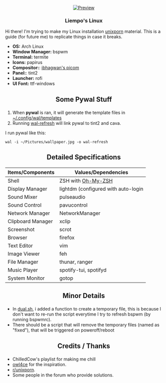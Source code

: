 <p align="center"><a name="top" href="https://github.com/liempo/dots"><img src="https://thumbs.gfycat.com/AccurateYawningAnchovy-size_restricted.gif" alt="Preview" align="center"></a></p>

### <p align="center"> Liempo's Linux </p>
Hi there! I'm trying to make my Linux installation [unixporn](https://reddit.com/r/unixporn) material. This is a guide (for future me) to replicate things in case it breaks.
- **OS:** Arch Linux
- **Window Manager:** bspwm
- **Terminal:** termite
- **Icons:** papirus
- **Compositor:**: [ibhagwan's picom](https://github.com/sdhand/picom)
- **Panel:**: tint2
- **Launcher:** rofi
- **UI Font:** ttf-windows

## <p align="center">Some Pywal Stuff</p>
1. When **pywal** is ran, it will generate the template files in [~/.config/wal/templates](https://github.com/liempo/dots/tree/master/.config/wal/templates)
2. Running [wal-refresh](https://github.com/liempo/dots/tree/master/.bin/wal-refresh) will link pywal to tint2 and cava.

I run pywal like this:
```
wal -i ~/Pictures/wallpaper.jpg -o wal-refresh
```

## <p align="center">Detailed Specifications</p>
| Items/Components     | Values/Dependencies                                                                                  |
|----------------------|------------------------------------------------------------------------------------------------------|
| Shell                | ZSH with [Oh-My-ZSH](https://github.com/ohmyzsh/ohmyzsh)                                             |
| Display Manager      | lightdm (configured with auto-login                                                                  |
| Sound Mixer          | pulseaudio                                                                                           |
| Sound Control        | pavucontrol                                                                                          |
| Network Manager      | NetworkManager                                                                                       |
| Clipboard Manager    | xclip                                                                                                |
| Screenshot           | scrot                                                                                                |
| Browser              | firefox                                                                                              |
| Text Editor          | vim                                                                                                  |
| Image Viewer         | feh                                                                                                  |
| File Manager         | thunar, ranger                                                                                       |
| Music Player         | spotify-tui, spotifyd                                                                                |
| System Monitor       | gotop                                                                                                |

## <p align="center">Minor Details</p>
 - In [dual.sh](https://github.com/liempo/dots/tree/master/.screenlayout/dual.sh), i added a function to create a temporary file, this is because I don't want to re-run the script everytime I try to refresh bspwm (by running bspwmrc).
 - There should be a script that will remove the temporary files (named as "fixed"), that will be triggered on poweroff/reboot

## <p align="center">Credits / Thanks</p>
- ChilledCow's playlist for making me chill 
- [owl4ce](https://github.com/owl4ce) for the inspiration.
- [r/unixporn](https://www.reddit.com/r/unixporn/).
- Some people in the forum who provide solutions.

